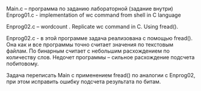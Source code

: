 Main.c – программа по заданию лабораторной (задание внутри) 
Enprog01.c - implementation of wc command from shell in C language 

Enprog02.c – wordcount . Replicate wc command in C. Using fread(). 

Enprog02.c - в этой программе задача реализована с помощью fread().
Она как и все программы точно считает значения по текстовым файлам. По бинарным считает с небольшим расхождением по количеству слов. Недочет программы – сильное расхождение подсчета побитовому.

Задача переписать Main с применением fread() по аналогии с Enprog02, при этом исправить ошибку подсчета результата по битам.
